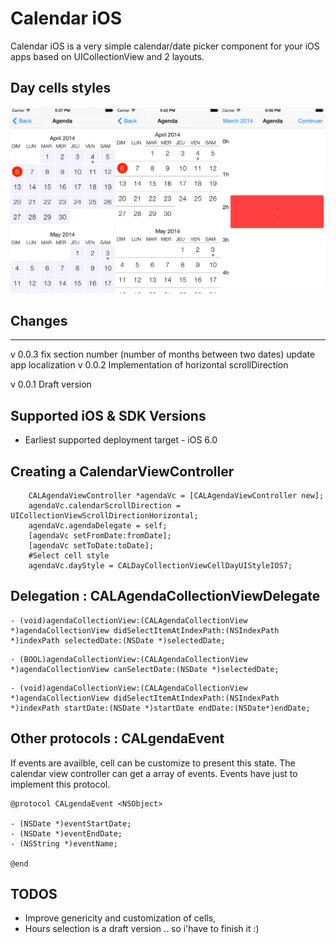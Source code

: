 Calendar iOS
==================

Calendar iOS is a very simple calendar/date picker component for your iOS apps based on UICollectionView and 2 layouts.

Day cells styles
---------------------------------------------------
![Image](./Screenshots/Calendar.png)

## Changes
---------------------------------------------------
v 0.0.3 
	fix section number (number of months between two dates)
	update app localization	
v 0.0.2 
	Implementation of horizontal scrollDirection
	
v 0.0.1 
	Draft version

Supported iOS & SDK Versions
---------------------------------------------------

* Earliest supported deployment target - iOS 6.0

Creating a CalendarViewController
---------------------------------------------------


```objc
    CALAgendaViewController *agendaVc = [CALAgendaViewController new];
    agendaVc.calendarScrollDirection = UICollectionViewScrollDirectionHorizontal;
    agendaVc.agendaDelegate = self;
    [agendaVc setFromDate:fromDate];
    [agendaVc setToDate:toDate];
    #Select cell style
	agendaVc.dayStyle = CALDayCollectionViewCellDayUIStyleIOS7;
```

Delegation : CALAgendaCollectionViewDelegate
---------------------------------------------------


```objc
- (void)agendaCollectionView:(CALAgendaCollectionView *)agendaCollectionView didSelectItemAtIndexPath:(NSIndexPath *)indexPath selectedDate:(NSDate *)selectedDate;
```


```objc
- (BOOL)agendaCollectionView:(CALAgendaCollectionView *)agendaCollectionView canSelectDate:(NSDate *)selectedDate;
```


```objc
- (void)agendaCollectionView:(CALAgendaCollectionView *)agendaCollectionView didSelectItemAtIndexPath:(NSIndexPath *)indexPath startDate:(NSDate *)startDate endDate:(NSDate*)endDate;
```

Other protocols : CALgendaEvent
---------------------------------------------------
If events are availble, cell can be customize to present this state.
The calendar view controller can get a array of events.
Events have just to implement this protocol.

```objc
@protocol CALgendaEvent <NSObject>

- (NSDate *)eventStartDate;
- (NSDate *)eventEndDate;
- (NSString *)eventName;

@end
```


TODOS
---------------------------------------------------

- Improve genericity and customization of cells,
- Hours selection is a draft version .. so i'have to finish it :)




